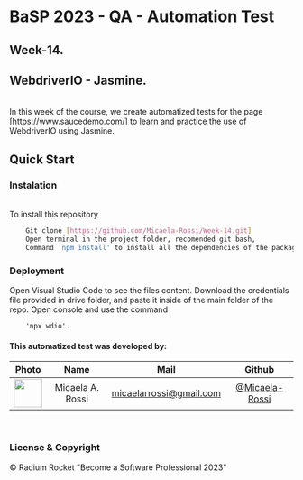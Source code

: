 # BaSP 2023  - QA - Automation Test

## Week-14.
## WebdriverIO - Jasmine.

<br>
In this week of the course, we create automatized tests for the page [https://www.saucedemo.com/] to learn and practice the use of WebdriverIO using Jasmine.
<br>

## Quick Start

### Instalation
<br>
To install this repository
<br>

``` bash
    Git clone [https://github.com/Micaela-Rossi/Week-14.git]
    Open terminal in the project folder, recomended git bash,
    Command 'npm install' to install all the dependencies of the package.json file.
```

### Deployment

Open Visual Studio Code to see the files content.
Download the credentials file provided in drive folder, and paste it inside of the main folder of the repo.
Open console and use the command
```
    'npx wdio'.
```
#### This automatized test was developed by:

|Photo | Name  | Mail | Github
| :-----: | :-----: | :-----: | :-----: |
<img src="https://avatars.githubusercontent.com/u/127536596?v=4" height="50" width="50">| Micaela A. Rossi | micaelarrossi@gmail.com | [@Micaela-Rossi](https://github.com/Micaela-Rossi)
<br>

### License & Copyright

© Radium Rocket "Become a Software Professional 2023"